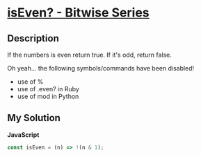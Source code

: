 # [isEven? - Bitwise Series](https://www.codewars.com/kata/592a33e549fe9840a8000ba1)

## Description

If the numbers is even return true. If it's odd, return false.

Oh yeah... the following symbols/commands have been disabled!

- use of %
- use of .even? in Ruby
- use of mod in Python

## My Solution

**JavaScript**

```js
const isEven = (n) => !(n & 1);
```
